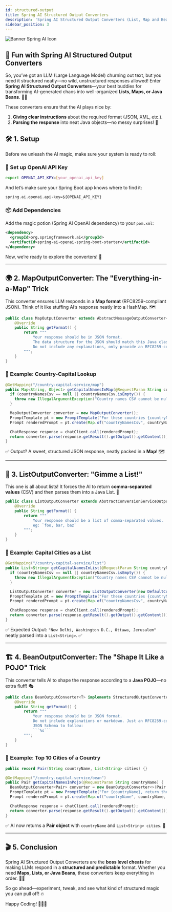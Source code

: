 ```yaml
---
id: structured-output
title: Spring AI Structured Output Converters
description: 'Spring AI Structured Output Converters (List, Map and Bean)'
sidebar_position: 3
---
```

![Banner Spring AI Icon](@site/static/img/kits/spring-ai/spring_ai_logo.png)

## 🚀 Fun with Spring AI Structured Output Converters

So, you’ve got an LLM (Large Language Model) churning out text, but you need it structured neatly—no wild, unstructured responses allowed! Enter **Spring AI Structured Output Converters**—your best buddies for transforming AI-generated chaos into well-organized **Lists, Maps, or Java Beans**. 🎩✨

These converters ensure that the AI plays nice by:

1. **Giving clear instructions** about the required format (JSON, XML, etc.).
2. **Parsing the response** into neat Java objects—no messy surprises! 🎯

## 🛠 1. Setup

Before we unleash the AI magic, make sure your system is ready to roll:

### 🔑 Set up OpenAI API Key

```bash
export OPENAI_API_KEY=[your_openai_api_key]
```

And let’s make sure your Spring Boot app knows where to find it:

```properties
spring.ai.openai.api-key=${OPENAI_API_KEY}
```

### 📦 Add Dependencies

Add the magic potion (Spring AI OpenAI dependency) to your `pom.xml`:

```xml
<dependency>
  <groupId>org.springframework.ai</groupId>
  <artifactId>spring-ai-openai-spring-boot-starter</artifactId>
</dependency>
```

Now, we’re ready to explore the converters! 🚀

---

## 🌍 2. **MapOutputConverter**: The "Everything-in-a-Map" Trick

This converter ensures LLM responds in a **Map format** (RFC8259-compliant JSON). Think of it like stuffing AI’s response neatly into a HashMap. 🗺️

```java
public class MapOutputConverter extends AbstractMessageOutputConverter<Map<String, Object>> {
    @Override
    public String getFormat() {
        return """
            Your response should be in JSON format.
            The data structure for the JSON should match this Java class: java.util.HashMap
            Do not include any explanations, only provide an RFC8259-compliant JSON response.
        """;
    }
}
```

### 🎯 Example: Country-Capital Lookup

```java
@GetMapping("/country-capital-service/map")
public Map<String, Object> getCapitalNamesInMap(@RequestParam String countryNamesCsv) {
  if (countryNamesCsv == null || countryNamesCsv.isEmpty()) {
    throw new IllegalArgumentException("Country names CSV cannot be null or empty");
  }

  MapOutputConverter converter = new MapOutputConverter();
  PromptTemplate pt = new PromptTemplate("For these countries {countryNamesCsv}, return their capitals. {format}");
  Prompt renderedPrompt = pt.create(Map.of("countryNamesCsv", countryNamesCsv, "format", converter.getFormat()));

  ChatResponse response = chatClient.call(renderedPrompt);
  return converter.parse(response.getResult().getOutput().getContent());
}
```

✅ Output? A sweet, structured JSON response, neatly packed in a **Map**! 🗺️

---

## 📝 3. **ListOutputConverter**: "Gimme a List!"

This one is all about lists! It forces the AI to return **comma-separated values** (CSV) and then parses them into a Java List. 📝

```java
public class ListOutputConverter extends AbstractConversionServiceOutputConverter<List<String>> {
    @Override
    public String getFormat() {
        return """
            Your response should be a list of comma-separated values.
            eg: `foo, bar, baz`
        """;
    }
}
```

### 🎯 Example: Capital Cities as a List

```java
@GetMapping("/country-capital-service/list")
public List<String> getCapitalNamesInList(@RequestParam String countryNamesCsv) {
  if (countryNamesCsv == null || countryNamesCsv.isEmpty()) {
    throw new IllegalArgumentException("Country names CSV cannot be null or empty");
  }

  ListOutputConverter converter = new ListOutputConverter(new DefaultConversionService());
  PromptTemplate pt = new PromptTemplate("For these countries {countryNamesCsv}, return their capitals. {format}");
  Prompt renderedPrompt = pt.create(Map.of("countryNamesCsv", countryNamesCsv, "format", converter.getFormat()));

  ChatResponse response = chatClient.call(renderedPrompt);
  return converter.parse(response.getResult().getOutput().getContent());
}
```

✅ Expected Output: `"New Delhi, Washington D.C., Ottawa, Jerusalem"` neatly parsed into a `List<String>`. ✅

---

## 🏗 4. **BeanOutputConverter**: The "Shape It Like a POJO" Trick

This converter tells AI to shape the response according to a **Java POJO**—no extra fluff! 🎭

```java
public class BeanOutputConverter<T> implements StructuredOutputConverter<T> {
    @Override
    public String getFormat() {
        return """
            Your response should be in JSON format.
            Do not include explanations or markdown. Just an RFC8259-compliant JSON response.
            JSON Schema to follow:
            ```%s```
        """;
    }
}
```

### 🎯 Example: Top 10 Cities of a Country

```java
public record Pair(String countryName, List<String> cities) {}

@GetMapping("/country-capital-service/bean")
public Pair getCapitalNamesInPojo(@RequestParam String countryName) {
  BeanOutputConverter<Pair> converter = new BeanOutputConverter<>(Pair.class);
  PromptTemplate pt = new PromptTemplate("For {countryName}, return the 10 most popular cities. {format}");
  Prompt renderedPrompt = pt.create(Map.of("countryName", countryName, "format", converter.getFormat()));

  ChatResponse response = chatClient.call(renderedPrompt);
  return converter.parse(response.getResult().getOutput().getContent());
}
```

✅ AI now returns a **Pair object** with `countryName` and `List<String> cities`. 🎉

---

## 🎬 5. Conclusion

Spring AI Structured Output Converters are the **boss level cheats** for making LLMs respond in a **structured and predictable** format. Whether you need **Maps, Lists, or Java Beans**, these converters keep everything in order. 🧹💡

So go ahead—experiment, tweak, and see what kind of structured magic you can pull off! 🔥

Happy Coding! 🧑‍💻🎉
